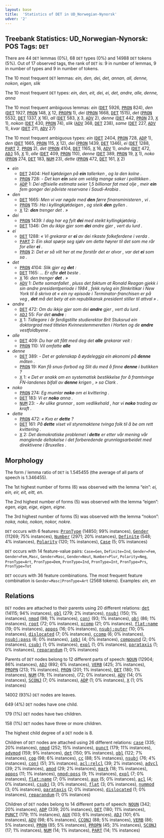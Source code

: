 ```yaml
---
layout: base
title:  'Statistics of DET in UD_Norwegian-Nynorsk'
udver: '2'
---
```


## Treebank Statistics: UD_Norwegian-Nynorsk: POS Tags: `DET`

There are 44 `DET` lemmas (0%), 68 `DET` types (0%) and 14988 `DET` tokens (5%).
Out of 17 observed tags, the rank of `DET` is: 9 in number of lemmas, 9 in number of types and 9 in number of tokens.

The 10 most frequent `DET` lemmas: <em>ein, den, dei, det, annan, all, denne, nokon, eigen, slik</em>

The 10 most frequent `DET` types:  <em>ein, den, eit, dei, ei, det, andre, alle, denne, anna</em>

The 10 most frequent ambiguous lemmas: <em>ein</em> (<tt><a href="no_nynorsk-pos-DET.html">DET</a></tt> 5926, <tt><a href="no_nynorsk-pos-PRON.html">PRON</a></tt> 824), <em>den</em> (<tt><a href="no_nynorsk-pos-DET.html">DET</a></tt> 1927, <tt><a href="no_nynorsk-pos-PRON.html">PRON</a></tt> 148, <tt><a href="no_nynorsk-pos-X.html">X</a></tt> 12, <tt><a href="no_nynorsk-pos-PROPN.html">PROPN</a></tt> 1), <em>dei</em> (<tt><a href="no_nynorsk-pos-PRON.html">PRON</a></tt> 1668, <tt><a href="no_nynorsk-pos-DET.html">DET</a></tt> 1515), <em>det</em> (<tt><a href="no_nynorsk-pos-PRON.html">PRON</a></tt> 5532, <tt><a href="no_nynorsk-pos-DET.html">DET</a></tt> 1337, <tt><a href="no_nynorsk-pos-X.html">X</a></tt> 16), <em>all</em> (<tt><a href="no_nynorsk-pos-DET.html">DET</a></tt> 583, <tt><a href="no_nynorsk-pos-X.html">X</a></tt> 3, <tt><a href="no_nynorsk-pos-ADV.html">ADV</a></tt> 2), <em>denne</em> (<tt><a href="no_nynorsk-pos-DET.html">DET</a></tt> 442, <tt><a href="no_nynorsk-pos-PRON.html">PRON</a></tt> 23, <tt><a href="no_nynorsk-pos-X.html">X</a></tt> 1), <em>nokon</em> (<tt><a href="no_nynorsk-pos-DET.html">DET</a></tt> 430, <tt><a href="no_nynorsk-pos-PRON.html">PRON</a></tt> 74), <em>slik</em> (<tt><a href="no_nynorsk-pos-ADV.html">ADV</a></tt> 368, <tt><a href="no_nynorsk-pos-DET.html">DET</a></tt> 238), <em>same</em> (<tt><a href="no_nynorsk-pos-DET.html">DET</a></tt> 227, <tt><a href="no_nynorsk-pos-ADV.html">ADV</a></tt> 1), <em>kvar</em> (<tt><a href="no_nynorsk-pos-DET.html">DET</a></tt> 211, <tt><a href="no_nynorsk-pos-ADV.html">ADV</a></tt> 27)

The 10 most frequent ambiguous types:  <em>ein</em> (<tt><a href="no_nynorsk-pos-DET.html">DET</a></tt> 2404, <tt><a href="no_nynorsk-pos-PRON.html">PRON</a></tt> 728, <tt><a href="no_nynorsk-pos-ADP.html">ADP</a></tt> 1), <em>den</em> (<tt><a href="no_nynorsk-pos-DET.html">DET</a></tt> 1665, <tt><a href="no_nynorsk-pos-PRON.html">PRON</a></tt> 115, <tt><a href="no_nynorsk-pos-X.html">X</a></tt> 12), <em>dei</em> (<tt><a href="no_nynorsk-pos-PRON.html">PRON</a></tt> 1439, <tt><a href="no_nynorsk-pos-DET.html">DET</a></tt> 1346), <em>ei</em> (<tt><a href="no_nynorsk-pos-DET.html">DET</a></tt> 1288, <tt><a href="no_nynorsk-pos-PART.html">PART</a></tt> 2, <tt><a href="no_nynorsk-pos-PRON.html">PRON</a></tt> 2), <em>det</em> (<tt><a href="no_nynorsk-pos-PRON.html">PRON</a></tt> 4104, <tt><a href="no_nynorsk-pos-DET.html">DET</a></tt> 1165, <tt><a href="no_nynorsk-pos-X.html">X</a></tt> 16, <tt><a href="no_nynorsk-pos-ADV.html">ADV</a></tt> 1), <em>andre</em> (<tt><a href="no_nynorsk-pos-DET.html">DET</a></tt> 472, <tt><a href="no_nynorsk-pos-ADJ.html">ADJ</a></tt> 55, <tt><a href="no_nynorsk-pos-X.html">X</a></tt> 1), <em>alle</em> (<tt><a href="no_nynorsk-pos-DET.html">DET</a></tt> 409, <tt><a href="no_nynorsk-pos-PRON.html">PRON</a></tt> 110), <em>denne</em> (<tt><a href="no_nynorsk-pos-DET.html">DET</a></tt> 389, <tt><a href="no_nynorsk-pos-PRON.html">PRON</a></tt> 19, <tt><a href="no_nynorsk-pos-X.html">X</a></tt> 1), <em>noko</em> (<tt><a href="no_nynorsk-pos-PRON.html">PRON</a></tt> 274, <tt><a href="no_nynorsk-pos-DET.html">DET</a></tt> 183, <tt><a href="no_nynorsk-pos-NUM.html">NUM</a></tt> 23), <em>dette</em> (<tt><a href="no_nynorsk-pos-PRON.html">PRON</a></tt> 472, <tt><a href="no_nynorsk-pos-DET.html">DET</a></tt> 161, <tt><a href="no_nynorsk-pos-X.html">X</a></tt> 2)


* <em>ein</em>
  * <tt><a href="no_nynorsk-pos-DET.html">DET</a></tt> 2404: <em>Hell kjøtdeigen på <b>ein</b> tallerken , og la den kolne .</em>
  * <tt><a href="no_nynorsk-pos-PRON.html">PRON</a></tt> 728: <em>- Det kan <b>ein</b> seie om veldig mange saker i politikken .</em>
  * <tt><a href="no_nynorsk-pos-ADP.html">ADP</a></tt> 1: <em>Dei offisielle estimata seier 1,5 billionar fat med olje , meir <b>ein</b> fem gonger dei påviste reservane i Saudi-Arabia .</em>
* <em>den</em>
  * <tt><a href="no_nynorsk-pos-DET.html">DET</a></tt> 1665: <em>Men vi var nøgde med <b>den</b> førre finansministeren , vi .</em>
  * <tt><a href="no_nynorsk-pos-PRON.html">PRON</a></tt> 115: <em>Ha i kyllingkjøtdeigen , og steik <b>den</b> gyllen .</em>
  * <tt><a href="no_nynorsk-pos-X.html">X</a></tt> 12: <em><b>den</b> trenger det . »</em>
* <em>dei</em>
  * <tt><a href="no_nynorsk-pos-PRON.html">PRON</a></tt> 1439: <em>I dag har eg fylt <b>dei</b> med steikt kyllingkjøtdeig .</em>
  * <tt><a href="no_nynorsk-pos-DET.html">DET</a></tt> 1346: <em>Om du ikkje gjer som <b>dei</b> andre gjer , vert du lurd .</em>
* <em>ei</em>
  * <tt><a href="no_nynorsk-pos-DET.html">DET</a></tt> 1288: <em>« Vi grekarar er <b>ei</b> av dei rikaste folkeferdene i verda .</em>
  * <tt><a href="no_nynorsk-pos-PART.html">PART</a></tt> 2: <em>Ein skal spørje seg sjølv om dette høyrer til det som me rår for eller <b>ei</b> .</em>
  * <tt><a href="no_nynorsk-pos-PRON.html">PRON</a></tt> 2: <em>Det er så vilt her at me forstår det er alvor , var det <b>ei</b> som sa .</em>
* <em>det</em>
  * <tt><a href="no_nynorsk-pos-PRON.html">PRON</a></tt> 4104: <em>Slik gjer eg <b>det</b> :</em>
  * <tt><a href="no_nynorsk-pos-DET.html">DET</a></tt> 1165: <em>... Er ofte <b>det</b> beste .</em>
  * <tt><a href="no_nynorsk-pos-X.html">X</a></tt> 16: <em>den trenger <b>det</b> . »</em>
  * <tt><a href="no_nynorsk-pos-ADV.html">ADV</a></tt> 1: <em>Dette samanfallet , pluss det faktum at Ronald Reagan gjekk i sin andre presidentperiode i 1984 , fekk nyleg ein filmkritikar i New York til å skriva at « ein ny episode i Terminator-franchisen er på veg , <b>det</b> må det bety at ein republikansk president stiller til attval » .</em>
* <em>andre</em>
  * <tt><a href="no_nynorsk-pos-DET.html">DET</a></tt> 472: <em>Om du ikkje gjer som dei <b>andre</b> gjer , vert du lurd .</em>
  * <tt><a href="no_nynorsk-pos-ADJ.html">ADJ</a></tt> 55: <em>For det <b>andre</b> :</em>
  * <tt><a href="no_nynorsk-pos-X.html">X</a></tt> 1: <em>Tidlegare i år ferdigstilte studierektor Brit Stuksrud ein doktorgrad med tittelen Kvinnestemmeretten i Horten og de <b>andre</b> vestfoldbyene .</em>
* <em>alle</em>
  * <tt><a href="no_nynorsk-pos-DET.html">DET</a></tt> 409: <em>Du har alt fått med deg det <b>alle</b> grekarar veit :</em>
  * <tt><a href="no_nynorsk-pos-PRON.html">PRON</a></tt> 110: <em>Vil omfatte <b>alle</b></em>
* <em>denne</em>
  * <tt><a href="no_nynorsk-pos-DET.html">DET</a></tt> 389: <em>- Det er galenskap å øydeleggja ein økonomi på <b>denne</b> måten .</em>
  * <tt><a href="no_nynorsk-pos-PRON.html">PRON</a></tt> 19: <em>Kan få snus-forbod og Slit du med å finne <b>denne</b> i butikken ?</em>
  * <tt><a href="no_nynorsk-pos-X.html">X</a></tt> 1: <em>« Det er snakk om en systematisk bestikkelse for å framtvinge FN-landenes bifall av <b>denne</b> krigen , » sa Clark .</em>
* <em>noko</em>
  * <tt><a href="no_nynorsk-pos-PRON.html">PRON</a></tt> 274: <em>Eg mumlar <b>noko</b> om ei kvittering .</em>
  * <tt><a href="no_nynorsk-pos-DET.html">DET</a></tt> 183: <em>Vi er <b>noko</b> anna .</em>
  * <tt><a href="no_nynorsk-pos-NUM.html">NUM</a></tt> 23: <em>- Av ulike grunnar , som vedlikehald , har vi <b>noko</b> trading av kraft .</em>
* <em>dette</em>
  * <tt><a href="no_nynorsk-pos-PRON.html">PRON</a></tt> 472: <em>« Kva er <b>dette</b> ?</em>
  * <tt><a href="no_nynorsk-pos-DET.html">DET</a></tt> 161: <em>På <b>dette</b> viset vil styremaktene tvinga folk til å be om rett kvittering .</em>
  * <tt><a href="no_nynorsk-pos-X.html">X</a></tt> 2: <em>Det demokratiske problemet i <b>dette</b> er etter vår mening vår manglende deltakelse i det forberedende grunnlagsarbeidet med direktivene i Bruxelles .</em>

## Morphology

The form / lemma ratio of `DET` is 1.545455 (the average of all parts of speech is 1.346455).

The 1st highest number of forms (6) was observed with the lemma “ein”: <em>ei, ein, eir, eit, eitt, en</em>.

The 2nd highest number of forms (5) was observed with the lemma “eigen”: <em>egen, eiga, eige, eigen, eigne</em>.

The 3rd highest number of forms (5) was observed with the lemma “nokon”: <em>noka, noko, nokon, nokor, nokre</em>.

`DET` occurs with 6 features: <tt><a href="no_nynorsk-feat-PronType.html">PronType</a></tt> (14850; 99% instances), <tt><a href="no_nynorsk-feat-Gender.html">Gender</a></tt> (11269; 75% instances), <tt><a href="no_nynorsk-feat-Number.html">Number</a></tt> (2971; 20% instances), <tt><a href="no_nynorsk-feat-Definite.html">Definite</a></tt> (548; 4% instances), <tt><a href="no_nynorsk-feat-Polarity.html">Polarity</a></tt> (120; 1% instances), <tt><a href="no_nynorsk-feat-Case.html">Case</a></tt> (5; 0% instances)

`DET` occurs with 14 feature-value pairs: `Case=Gen`, `Definite=Ind`, `Gender=Fem`, `Gender=Fem,Masc`, `Gender=Masc`, `Gender=Neut`, `Number=Plur`, `Polarity=Neg`, `PronType=Art`, `PronType=Dem`, `PronType=Ind`, `PronType=Int`, `PronType=Prs`, `PronType=Tot`

`DET` occurs with 36 feature combinations.
The most frequent feature combination is `Gender=Masc|PronType=Art` (2568 tokens).
Examples: <em>ein, en</em>


## Relations

`DET` nodes are attached to their parents using 20 different relations: <tt><a href="no_nynorsk-dep-det.html">det</a></tt> (14115; 94% instances), <tt><a href="no_nynorsk-dep-obl.html">obl</a></tt> (279; 2% instances), <tt><a href="no_nynorsk-dep-nsubj.html">nsubj</a></tt> (150; 1% instances), <tt><a href="no_nynorsk-dep-nmod.html">nmod</a></tt> (98; 1% instances), <tt><a href="no_nynorsk-dep-conj.html">conj</a></tt> (93; 1% instances), <tt><a href="no_nynorsk-dep-obj.html">obj</a></tt> (86; 1% instances), <tt><a href="no_nynorsk-dep-root.html">root</a></tt> (72; 0% instances), <tt><a href="no_nynorsk-dep-xcomp.html">xcomp</a></tt> (21; 0% instances), <tt><a href="no_nynorsk-dep-flat-name.html">flat:name</a></tt> (19; 0% instances), <tt><a href="no_nynorsk-dep-appos.html">appos</a></tt> (16; 0% instances), <tt><a href="no_nynorsk-dep-nsubj-outer.html">nsubj:outer</a></tt> (10; 0% instances), <tt><a href="no_nynorsk-dep-dislocated.html">dislocated</a></tt> (7; 0% instances), <tt><a href="no_nynorsk-dep-ccomp.html">ccomp</a></tt> (6; 0% instances), <tt><a href="no_nynorsk-dep-nsubj-pass.html">nsubj:pass</a></tt> (6; 0% instances), <tt><a href="no_nynorsk-dep-iobj.html">iobj</a></tt> (4; 0% instances), <tt><a href="no_nynorsk-dep-compound.html">compound</a></tt> (2; 0% instances), <tt><a href="no_nynorsk-dep-csubj.html">csubj</a></tt> (1; 0% instances), <tt><a href="no_nynorsk-dep-expl.html">expl</a></tt> (1; 0% instances), <tt><a href="no_nynorsk-dep-parataxis.html">parataxis</a></tt> (1; 0% instances), <tt><a href="no_nynorsk-dep-reparandum.html">reparandum</a></tt> (1; 0% instances)

Parents of `DET` nodes belong to 12 different parts of speech: <tt><a href="no_nynorsk-pos-NOUN.html">NOUN</a></tt> (12904; 86% instances), <tt><a href="no_nynorsk-pos-ADJ.html">ADJ</a></tt> (892; 6% instances), <tt><a href="no_nynorsk-pos-VERB.html">VERB</a></tt> (425; 3% instances), <tt><a href="no_nynorsk-pos-PROPN.html">PROPN</a></tt> (213; 1% instances), <tt><a href="no_nynorsk-pos-PRON.html">PRON</a></tt> (201; 1% instances), <tt><a href="no_nynorsk-pos-DET.html">DET</a></tt> (180; 1% instances), <tt><a href="no_nynorsk-pos-NUM.html">NUM</a></tt> (78; 1% instances),  (72; 0% instances), <tt><a href="no_nynorsk-pos-ADV.html">ADV</a></tt> (14; 0% instances), <tt><a href="no_nynorsk-pos-SCONJ.html">SCONJ</a></tt> (7; 0% instances), <tt><a href="no_nynorsk-pos-ADP.html">ADP</a></tt> (1; 0% instances), <tt><a href="no_nynorsk-pos-X.html">X</a></tt> (1; 0% instances)

14002 (93%) `DET` nodes are leaves.

649 (4%) `DET` nodes have one child.

179 (1%) `DET` nodes have two children.

158 (1%) `DET` nodes have three or more children.

The highest child degree of a `DET` node is 8.

Children of `DET` nodes are attached using 26 different relations: <tt><a href="no_nynorsk-dep-case.html">case</a></tt> (335; 20% instances), <tt><a href="no_nynorsk-dep-nmod.html">nmod</a></tt> (252; 15% instances), <tt><a href="no_nynorsk-dep-punct.html">punct</a></tt> (179; 11% instances), <tt><a href="no_nynorsk-dep-advmod.html">advmod</a></tt> (159; 9% instances), <tt><a href="no_nynorsk-dep-det.html">det</a></tt> (150; 9% instances), <tt><a href="no_nynorsk-dep-obl.html">obl</a></tt> (122; 7% instances), <tt><a href="no_nynorsk-dep-cop.html">cop</a></tt> (98; 6% instances), <tt><a href="no_nynorsk-dep-cc.html">cc</a></tt> (88; 5% instances), <tt><a href="no_nynorsk-dep-nsubj.html">nsubj</a></tt> (76; 4% instances), <tt><a href="no_nynorsk-dep-conj.html">conj</a></tt> (51; 3% instances), <tt><a href="no_nynorsk-dep-acl-relcl.html">acl:relcl</a></tt> (39; 2% instances), <tt><a href="no_nynorsk-dep-advcl.html">advcl</a></tt> (39; 2% instances), <tt><a href="no_nynorsk-dep-amod.html">amod</a></tt> (29; 2% instances), <tt><a href="no_nynorsk-dep-mark.html">mark</a></tt> (18; 1% instances), <tt><a href="no_nynorsk-dep-appos.html">appos</a></tt> (11; 1% instances), <tt><a href="no_nynorsk-dep-nmod-poss.html">nmod:poss</a></tt> (9; 1% instances), <tt><a href="no_nynorsk-dep-expl.html">expl</a></tt> (7; 0% instances), <tt><a href="no_nynorsk-dep-flat-name.html">flat:name</a></tt> (7; 0% instances), <tt><a href="no_nynorsk-dep-aux.html">aux</a></tt> (5; 0% instances), <tt><a href="no_nynorsk-dep-acl.html">acl</a></tt> (4; 0% instances), <tt><a href="no_nynorsk-dep-csubj.html">csubj</a></tt> (3; 0% instances), <tt><a href="no_nynorsk-dep-flat.html">flat</a></tt> (3; 0% instances), <tt><a href="no_nynorsk-dep-nummod.html">nummod</a></tt> (3; 0% instances), <tt><a href="no_nynorsk-dep-parataxis.html">parataxis</a></tt> (2; 0% instances), <tt><a href="no_nynorsk-dep-dislocated.html">dislocated</a></tt> (1; 0% instances), <tt><a href="no_nynorsk-dep-reparandum.html">reparandum</a></tt> (1; 0% instances)

Children of `DET` nodes belong to 14 different parts of speech: <tt><a href="no_nynorsk-pos-NOUN.html">NOUN</a></tt> (342; 20% instances), <tt><a href="no_nynorsk-pos-ADP.html">ADP</a></tt> (339; 20% instances), <tt><a href="no_nynorsk-pos-DET.html">DET</a></tt> (180; 11% instances), <tt><a href="no_nynorsk-pos-PUNCT.html">PUNCT</a></tt> (179; 11% instances), <tt><a href="no_nynorsk-pos-AUX.html">AUX</a></tt> (103; 6% instances), <tt><a href="no_nynorsk-pos-ADJ.html">ADJ</a></tt> (101; 6% instances), <tt><a href="no_nynorsk-pos-ADV.html">ADV</a></tt> (98; 6% instances), <tt><a href="no_nynorsk-pos-CCONJ.html">CCONJ</a></tt> (88; 5% instances), <tt><a href="no_nynorsk-pos-VERB.html">VERB</a></tt> (86; 5% instances), <tt><a href="no_nynorsk-pos-PRON.html">PRON</a></tt> (85; 5% instances), <tt><a href="no_nynorsk-pos-PROPN.html">PROPN</a></tt> (45; 3% instances), <tt><a href="no_nynorsk-pos-SCONJ.html">SCONJ</a></tt> (17; 1% instances), <tt><a href="no_nynorsk-pos-NUM.html">NUM</a></tt> (14; 1% instances), <tt><a href="no_nynorsk-pos-PART.html">PART</a></tt> (14; 1% instances)

